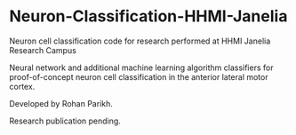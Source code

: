 # Neuron-Classification-HHMI-Janelia
Neuron cell classification code for research performed at HHMI Janelia Research Campus

Neural network and additional machine learning algorithm classifiers for proof-of-concept neuron cell classification in the anterior lateral motor cortex.

Developed by Rohan Parikh.

Research publication pending.
